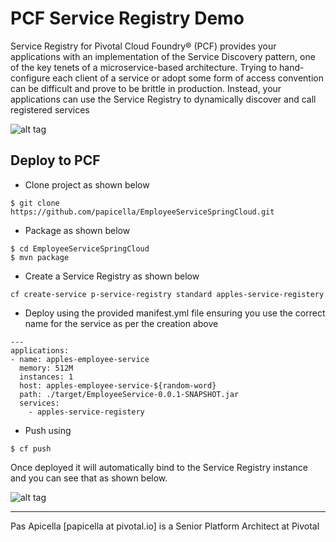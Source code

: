 <h1>PCF Service Registry Demo</h1>

Service Registry for Pivotal Cloud Foundry® (PCF) provides your applications with an implementation of the Service Discovery 
pattern, one of the key tenets of a microservice-based architecture. Trying to hand-configure each client of a service or 
adopt some form of access convention can be difficult and prove to be brittle in production. Instead, your applications can use 
the Service Registry to dynamically discover and call registered services

![alt tag](https://dl.dropboxusercontent.com/u/15829935/platform-demos/images/piv-springcloud-registery.png)

<h2> Deploy to PCF </h2>

- Clone project as shown below

```
$ git clone https://github.com/papicella/EmployeeServiceSpringCloud.git
```

- Package as shown below

```
$ cd EmployeeServiceSpringCloud
$ mvn package
```

- Create a Service Registry as shown below
  
```
cf create-service p-service-registry standard apples-service-registery
```
  
- Deploy using the provided manifest.yml file ensuring you use the correct name for the service as per the creation above

```
---
applications:
- name: apples-employee-service
  memory: 512M
  instances: 1
  host: apples-employee-service-${random-word}
  path: ./target/EmployeeService-0.0.1-SNAPSHOT.jar
  services:
    - apples-service-registery
```

- Push using 
 
```
$ cf push
```

Once deployed it will automatically bind to the Service Registry instance and you can see that as shown below.

![alt tag](https://dl.dropboxusercontent.com/u/15829935/platform-demos/images/piv-springcloud-registery-2.png)

<hr />
Pas Apicella [papicella at pivotal.io] is a Senior Platform Architect at Pivotal